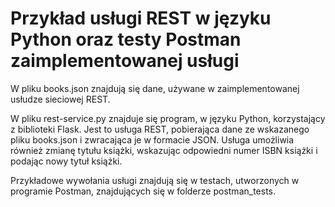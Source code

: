 # Przykład usługi REST w języku Python oraz testy Postman zaimplementowanej usługi

W pliku books.json znajdują się dane, używane w zaimplementowanej usłudze sieciowej REST.

W pliku rest-service.py znajduje się program, w języku Python, korzystający z biblioteki Flask. Jest to usługa REST, pobierająca dane ze wskazanego pliku books.json i zwracająca je w formacie JSON. Usługa umożliwia również zmianę tytułu książki, wskazując odpowiedni numer ISBN książki i podając nowy tytuł książki.

Przykładowe wywołania usługi znajdują się w testach, utworzonych w programie Postman, znajdujących się w folderze postman_tests.
